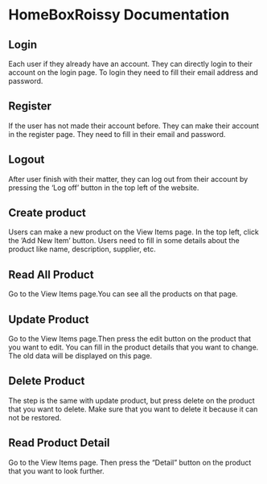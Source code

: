 # HomeBoxRoissy Documentation

## Login
Each user if they already have an account. They can directly login to their account on the login page. To login they need to fill their email address and password.

## Register
If the user has not made their account before. They can make their account in the register page. They need to fill in their email and password.

## Logout
After user finish with their matter, they can log out from their account by pressing the ‘Log off’ button in the top left of the website.

## Create product 
Users can make a new product on the View Items page. In the top left, click the ’Add New Item’ button. Users need to fill in some details about the product like name, description, supplier, etc.

## Read All Product
Go to the View Items page.You can see all the products on that page.

## Update Product
Go to the View Items page.Then press the edit button on the product that you want to edit. You can fill in the product details that you want to change. The old data will be displayed on this page.

## Delete Product
The step is the same with update product, but press delete on the product that you want to delete. Make sure that you want to delete it because it can not be restored.

## Read Product Detail
Go to the View Items page. Then press the “Detail” button on the product that you want to look further.
